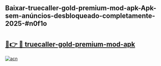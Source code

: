 ## Baixar-truecaller-gold-premium-mod-apk-Apk-sem-anúncios-desbloqueado-completamente-2025-#n0f1o

# <h2><a href="https://ainizakaria.my?title=truecaller-gold-premium-mod-apk&ref=22M">🔗👉 🔴 truecaller-gold-premium-mod-apk</a></h2>

[![acn](https://github.com/user-attachments/assets/0f9c940e-d8b0-45ae-aac7-cd30a18b3e1c)](https://ainizakaria.my?title=truecaller-gold-premium-mod-apk&ref=22M)

